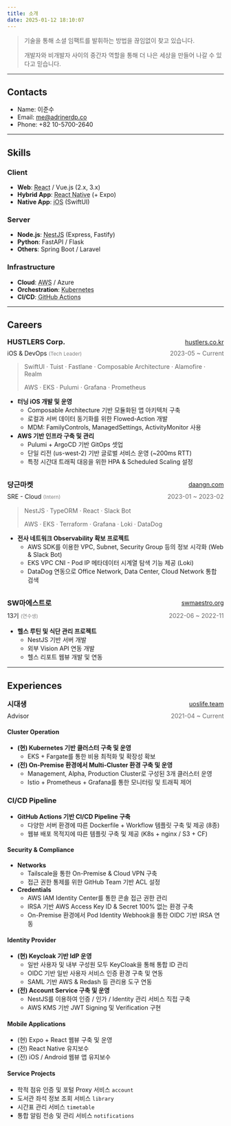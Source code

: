 ```yaml
---
title: 소개
date: 2025-01-12 18:10:07
---
```


> 기술을 통해 소셜 임팩트를 발휘하는 방법을 끊임없이 찾고 있습니다.
>
> 개발자와 비개발자 사이의 중간자 역할을 통해 더 나은 세상을 만들어 나갈 수 있다고 믿습니다.

---

## Contacts
- Name: 이준수
- Email: me@adrinerdp.co
- Phone: +82 10-5700-2640

---

## Skills
### Client
- **Web**: <span style="text-decoration:underline dotted">React</span> / Vue.js (2.x, 3.x)
- **Hybrid App**: <span style="text-decoration:underline dotted">React Native</span> (+ Expo)
- **Native App**: <span style="text-decoration:underline dotted">iOS</span> (SwiftUI)
### Server
- **Node.js**: <span style="text-decoration:underline dotted">NestJS</span> (Express, Fastify)
- **Python**: FastAPI / Flask
- **Others**: Spring Boot / Laravel
### Infrastructure
- **Cloud**: <span style="text-decoration:underline dotted">AWS</span> / Azure
- **Orchestration**: <span style="text-decoration:underline dotted">Kubernetes</span>
- **CI/CD**: <span style="text-decoration:underline dotted">GitHub Actions</span>

---

## Careers

<div style="display:flex;flex-direction:column;gap:8px">
    <div style="display:flex;align-items:center;justify-content:space-between">
        <h3 style="margin:0">HUSTLERS Corp.</h3>
        <a href="https://www.hustlers.co.kr" target="_blank">hustlers.co.kr</a>
    </div>
    <div style="display:flex;align-items:center;justify-content:space-between">
        <p style="margin:0">iOS & DevOps <small style="color:gray">(Tech Leader)</small></p>
        <p style="margin:0;color:dimgray">2023-05 ~ Current</p>
    </div>
</div>

> SwiftUI · Tuist · Fastlane · Composable Architecture · Alamofire · Realm
> 
> AWS · EKS · Pulumi · Grafana · Prometheus

- **터닝 iOS 개발 및 운영**
  - Composable Architecture 기반 모듈화된 앱 아키텍처 구축
  - 로컬과 서버 데이터 동기화를 위한 Flowed-Action 개발
  - MDM: FamilyControls, ManagedSettings, ActivityMonitor 사용
- **AWS 기반 인프라 구축 및 관리**
  - Pulumi + ArgoCD 기반 GitOps 셋업
  - 단일 리전 (us-west-2) 기반 글로벌 서비스 운영 (~200ms RTT)
  - 특정 시간대 트래픽 대응을 위한 HPA & Scheduled Scaling 설정

<br />

<div style="display:flex;flex-direction:column;gap:8px;margin-bottom:16px">
    <div style="display:flex;align-items:center;justify-content:space-between">
        <h3 style="margin:0">당근마켓</h3>
        <a href="https://about.daangn.com" target="_blank">daangn.com</a>
    </div>
    <div style="display:flex;align-items:center;justify-content:space-between">
        <p style="margin:0">SRE - Cloud <small style="color:gray">(Intern)</small></p>
        <p style="margin:0;color:dimgray">2023-01 ~ 2023-02</p>
    </div>
</div>

> NestJS · TypeORM · React · Slack Bot
>
> AWS · EKS · Terraform · Grafana · Loki · DataDog

- **전사 네트워크 Observability 확보 프로젝트**
  - AWS SDK를 이용한 VPC, Subnet, Security Group 등의 정보 시각화 (Web & Slack Bot) 
  - EKS VPC CNI - Pod IP 메타데이터 시계열 탐색 기능 제공 (Loki)
  - DataDog 연동으로 Office Network, Data Center, Cloud Network 통합 검색

<br />

<div style="display:flex;flex-direction:column;gap:8px;margin-bottom:16px">
    <div style="display:flex;align-items:center;justify-content:space-between">
        <h3 style="margin:0">SW마에스트로</h3>
        <a href="https://www.swmaestro.org" target="_blank">swmaestro.org</a>
    </div>
    <div style="display:flex;align-items:center;justify-content:space-between">
        <p style="margin:0">13기 <small style="color:gray">(연수생)</small></p>
        <p style="margin:0;color:dimgray">2022-06 ~ 2022-11</p>
    </div>
</div>

- **헬스 루틴 및 식단 관리 프로젝트**
  - NestJS 기반 서버 개발
  - 외부 Vision API 연동 개발
  - 헬스 리포트 웹뷰 개발 및 연동

---

## Experiences

<div style="display:flex;flex-direction:column;gap:8px;margin-bottom:16px">
    <div style="display:flex;align-items:center;justify-content:space-between">
        <h3 style="margin:0">시대생</h3>
        <a href="https://www.uoslife.team" target="_blank">uoslife.team</a>
    </div>
    <div style="display:flex;align-items:center;justify-content:space-between">
        <p style="margin:0">Advisor</p>
        <p style="margin:0;color:dimgray">2021-04 ~ Current</p>
    </div>
</div>

#### Cluster Operation
- **(현) Kubernetes 기반 클러스터 구축 및 운영**
  - EKS + Fargate를 통한 비용 최적화 및 확장성 확보
- **(전) On-Premise 환경에서 Multi-Cluster 환경 구축 및 운영**
  - Management, Alpha, Production Cluster로 구성된 3개 클러스터 운영
  - Istio + Prometheus + Grafana를 통한 모니터링 및 트래픽 제어

### CI/CD Pipeline
- **GitHub Actions 기반 CI/CD Pipeline 구축**
  - 다양한 서버 환경에 따른 Dockerfile + Workflow 템플릿 구축 및 제공 (8종)
  - 웹뷰 배포 목적지에 따른 템플릿 구축 및 제공 (K8s + nginx / S3 + CF)

#### Security & Compliance
- **Networks**
  - Tailscale을 통한 On-Premise & Cloud VPN 구축
  - 접근 권한 통제를 위한 GitHub Team 기반 ACL 설정
- **Credentials**
  - AWS IAM Identity Center를 통한 콘솔 접근 권한 관리
  - IRSA 기반 AWS Access Key ID & Secret 100% 없는 환경 구축
  - On-Premise 환경에서 Pod Identity Webhook을 통한 OIDC 기반 IRSA 연동

#### Identity Provider
- **(현) Keycloak 기반 IdP 운영**
  - 일반 사용자 및 내부 구성원 모두 KeyCloak을 통해 통합 ID 관리
  - OIDC 기반 일반 사용자 서비스 인증 환경 구축 및 연동
  - SAML 기반 AWS & Redash 등 관리용 도구 연동
- **(전) Account Service 구축 및 운영**
  - NestJS를 이용하여 인증 / 인가 / Identity 관리 서비스 직접 구축
  - AWS KMS 기반 JWT Signing 및 Verification 구현

#### Mobile Applications
- (현) Expo + React 웹뷰 구축 및 운영
- (전) React Native 유지보수
- (전) iOS / Android 웹뷰 앱 유지보수

#### Service Projects
- 학적 점유 인증 및 포털 Proxy 서비스 `account`
- 도서관 좌석 정보 조회 서비스 `library`
- 시간표 관리 서비스 `timetable`
- 통합 알림 전송 및 관리 서비스 `notifications`
